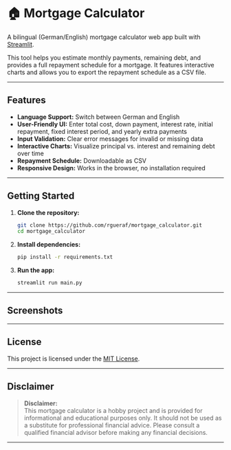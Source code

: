 # 🏠 Mortgage Calculator

A bilingual (German/English) mortgage calculator web app built with [Streamlit](https://streamlit.io/).

This tool helps you estimate monthly payments, remaining debt, and provides a full repayment schedule for a mortgage. It features interactive charts and allows you to export the repayment schedule as a CSV file.

---

## Features

- **Language Support:** Switch between German and English
- **User-Friendly UI:** Enter total cost, down payment, interest rate, initial repayment, fixed interest period, and yearly extra payments
- **Input Validation:** Clear error messages for invalid or missing data
- **Interactive Charts:** Visualize principal vs. interest and remaining debt over time
- **Repayment Schedule:** Downloadable as CSV
- **Responsive Design:** Works in the browser, no installation required

---

## Getting Started

1. **Clone the repository:**
    ```bash
    git clone https://github.com/rgueraf/mortgage_calculator.git
    cd mortgage_calculator
    ```

2. **Install dependencies:**
    ```bash
    pip install -r requirements.txt
    ```

3. **Run the app:**
    ```bash
    streamlit run main.py
    ```

---

## Screenshots


---

## License

This project is licensed under the [MIT License](LICENSE).

---

## Disclaimer

> **Disclaimer:**  
> This mortgage calculator is a hobby project and is provided for informational and educational purposes only. It should not be used as a substitute for professional financial advice. Please consult a qualified financial advisor before making any financial decisions.

---
